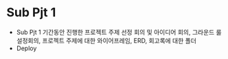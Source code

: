 # Sub Pjt 1 

- Sub Pjt 1 기간동안 진행한 프로젝트 주제 선정 회의 및 아이디어 회의, 그라운드 룰 설정회의, 프로젝트 주제에 대한 와이어프레임, ERD, 회고록에 대한 폴더
- Deploy
